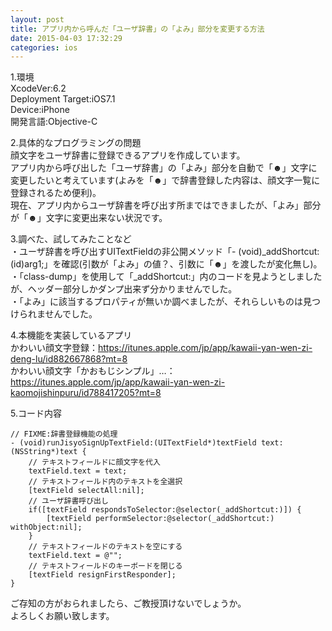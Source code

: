 ```yaml
---
layout: post
title: アプリ内から呼んだ「ユーザ辞書」の「よみ」部分を変更する方法
date: 2015-04-03 17:32:29
categories: ios
---
```

<p>1.環境<br>
XcodeVer:6.2<br>
Deployment Target:iOS7.1<br>
Device:iPhone<br>
開発言語:Objective-C</p>

<p>2.具体的なプログラミングの問題<br>
顔文字をユーザ辞書に登録できるアプリを作成しています。<br>
アプリ内から呼び出した「ユーザ辞書」の「よみ」部分を自動で「☻」文字に変更したいと考えています(よみを「☻」で辞書登録した内容は、顔文字一覧に登録されるため便利)。<br>
現在、アプリ内からユーザ辞書を呼び出す所まではできましたが、「よみ」部分が「☻」文字に変更出来ない状況です。</p>

<p>3.調べた、試してみたことなど<br>
・ユーザ辞書を呼び出すUITextFieldの非公開メソッド「- (void)_addShortcut:(id)arg1;」を確認(引数が「よみ」の値？、引数に「☻」を渡したが変化無し)。<br>
・「class-dump」を使用して「_addShortcut:」内のコードを見ようとしましたが、ヘッダー部分しかダンプ出来ず分かりませんでした。<br>
・「よみ」に該当するプロパティが無いか調べましたが、それらしいものは見つけられませんでした。</p>

<p>4.本機能を実装しているアプリ<br>
かわいい顔文字登録：<a href="https://itunes.apple.com/jp/app/kawaii-yan-wen-zi-deng-lu/id882667868?mt=8" rel="nofollow">https://itunes.apple.com/jp/app/kawaii-yan-wen-zi-deng-lu/id882667868?mt=8</a><br>
かわいい顔文字「かおもじシンプル」…：<a href="https://itunes.apple.com/jp/app/kawaii-yan-wen-zi-kaomojishinpuru/id788417205?mt=8" rel="nofollow">https://itunes.apple.com/jp/app/kawaii-yan-wen-zi-kaomojishinpuru/id788417205?mt=8</a></p>

<p>5.コード内容</p>

```
// FIXME:辞書登録機能の処理
- (void)runJisyoSignUpTextField:(UITextField*)textField text:(NSString*)text {
    // テキストフィールドに顔文字を代入
    textField.text = text;
    // テキストフィールド内のテキストを全選択
    [textField selectAll:nil];
    // ユーザ辞書呼び出し
    if([textField respondsToSelector:@selector(_addShortcut:)]) {
        [textField performSelector:@selector(_addShortcut:) withObject:nil];
    }
    // テキストフィールドのテキストを空にする
    textField.text = @"";
    // テキストフィールドのキーボードを閉じる
    [textField resignFirstResponder];
}
```

<p>ご存知の方がおられましたら、ご教授頂けないでしょうか。<br>
よろしくお願い致します。</p>
